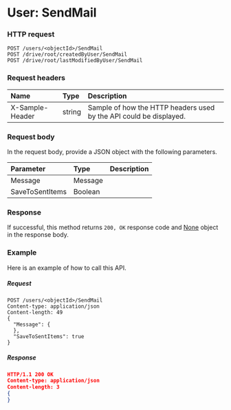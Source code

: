 # User: SendMail


### HTTP request
```http
POST /users/<objectId>/SendMail
POST /drive/root/createdByUser/SendMail
POST /drive/root/lastModifiedByUser/SendMail

```
### Request headers
| Name       | Type | Description|
|:---------------|:--------|:----------|
| X-Sample-Header  | string  | Sample of how the HTTP headers used by the API could be displayed.|

### Request body
In the request body, provide a JSON object with the following parameters.

| Parameter	   | Type	|Description|
|:---------------|:--------|:----------|
|Message|Message||
|SaveToSentItems|Boolean||

### Response
If successful, this method returns `200, OK` response code and [None](../resources/none.md) object in the response body.

### Example
Here is an example of how to call this API.
##### Request
```http
POST /users/<objectId>/SendMail
Content-type: application/json
Content-length: 49
{
  "Message": {
  },
  "SaveToSentItems": true
}
```
##### Response
```json
HTTP/1.1 200 OK
Content-type: application/json
Content-length: 3
{
}
```

<!-- uuid: e04e68f7-4e04-40fd-92a3-2f9f74fbecce
2015-10-09 18:34:14 UTC -->